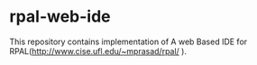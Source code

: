 # rpal-web-ide
This repository contains implementation of A web Based IDE for RPAL(http://www.cise.ufl.edu/~mprasad/rpal/ ).
